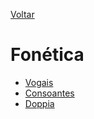 [Voltar](../../README.md)

# Fonética

* [Vogais](./vogais.md)
* [Consoantes](./consoantes.md)
* [Doppia](./doppia.md)